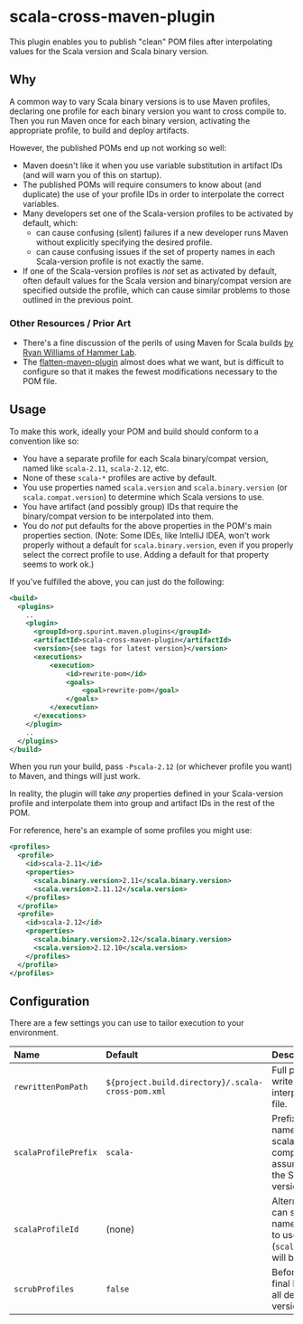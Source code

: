 # scala-cross-maven-plugin

This plugin enables you to publish "clean" POM files after interpolating
values for the Scala version and Scala binary version.

## Why

A common way to vary Scala binary versions is to use Maven profiles,
declaring one profile for each binary version you want to cross compile
to.  Then you run Maven once for each binary version, activating the
appropriate profile, to build and deploy artifacts.

However, the published POMs end up not working so well:

* Maven doesn't like it when you use variable substitution in artifact
  IDs (and will warn you of this on startup).
* The published POMs will require consumers to know about (and
  duplicate) the use of your profile IDs in order to interpolate the
  correct variables.
* Many developers set one of the Scala-version profiles to be activated
  by default, which:
  * can cause confusing (silent) failures if a new developer runs Maven
    without explicitly specifying the desired profile.
  * can cause confusing issues if the set of property names in each
    Scala-version profile is not exactly the same.
* If one of the Scala-version profiles is _not_ set as activated by
  default, often default values for the Scala version and binary/compat
  version are specified outside the profile, which can cause similar
  problems to those outlined in the previous point.

### Other Resources / Prior Art

* There's a fine discussion of the perils of using Maven for Scala
  builds [by Ryan Williams of Hammer
  Lab](http://www.hammerlab.org/2017/04/06/scala-build-tools/).
* The
  [flatten-maven-plugin](https://www.mojohaus.org/flatten-maven-plugin/)
  almost does what we want, but is difficult to configure so that it
  makes the fewest modifications necessary to the POM file.

## Usage

To make this work, ideally your POM and build should conform to a
convention like so:

* You have a separate profile for each Scala binary/compat version,
  named like `scala-2.11`, `scala-2.12`, etc.
* None of these `scala-*` profiles are active by default.
* You use properties named `scala.version` and `scala.binary.version`
  (or `scala.compat.version`) to determine which Scala versions to use.
* You have artifact (and possibly group) IDs that require the
  binary/compat version to be interpolated into them.
* You do _not_ put defaults for the above properties in the POM's
  main properties section.  (Note: Some IDEs, like IntelliJ IDEA, won't
  work properly without a default for `scala.binary.version`, even if
  you properly select the correct profile to use.  Adding a default for
  that property seems to work ok.)

If you've fulfilled the above, you can just do the following:

```xml
<build>
  <plugins>
    ..
    <plugin>
      <groupId>org.spurint.maven.plugins</groupId>
      <artifactId>scala-cross-maven-plugin</artifactId>
      <version>{see tags for latest version}</version>
      <executions>
          <execution>
              <id>rewrite-pom</id>
              <goals>
                  <goal>rewrite-pom</goal>
              </goals>
          </execution>
      </executions>
    </plugin>
    ..
  </plugins>
</build>
```

When you run your build, pass `-Pscala-2.12` (or whichever profile you
want) to Maven, and things will just work.

In reality, the plugin will take _any_ properties defined in your
Scala-version profile and interpolate them into group and artifact IDs
in the rest of the POM.

For reference, here's an example of some profiles you might use:

```xml
<profiles>
  <profile>
    <id>scala-2.11</id>
    <properties>
      <scala.binary.version>2.11</scala.binary.version>
      <scala.version>2.11.12</scala.version>
    </profiles>
  </profile>
  <profile>
    <id>scala-2.12</id>
    <properties>
      <scala.binary.version>2.12</scala.binary.version>
      <scala.version>2.12.10</scala.version>
    </profiles>
  </profile>
</profiles>
```

## Configuration

There are a few settings you can use to tailor execution to your
environment.

| Name | Default | Description |
|:-----|:--------|:------------|
| `rewrittenPomPath` | `${project.build.directory}/.scala-cross-pom.xml` | Full path to where to write the interpolated POM file. |
| `scalaProfilePrefix` | `scala-` | Prefix for profile names used to for scala cross-compilation.  The assumed suffix is the Scala binary version. |
| `scalaProfileId` | (none) | Alternatively, you can specify the full name of the profile to use (`scalaProfilePrefix` will be ignored). |
| `scrubProfiles` | `false` | Before writing the final POM, remove all detected Scala-version profiles. |
